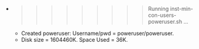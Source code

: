 * >>>>>>>>> Running inst-min-con-users-poweruser.sh ...
  * Created poweruser: Username/pwd = poweruser/poweruser.
  * Disk size = 1604460K. Space Used = 36K.
